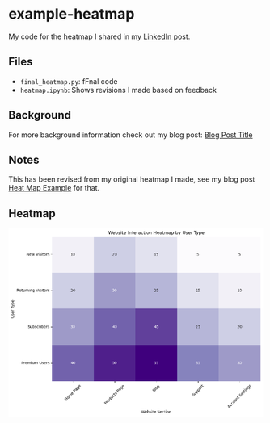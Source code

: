 # example-heatmap

My code for the heatmap I shared in my [LinkedIn post](https://www.linkedin.com/posts/kellyjianadams_revised-heatmap-activity-7219065744246898688-6p6K?). 

## Files
- `final_heatmap.py`: fFnal code
- `heatmap.ipynb`: Shows revisions I made based on feedback

## Background
For more background information check out my blog post: [Blog Post Title]()

## Notes
This has been revised from my original heatmap I made, see my blog post [Heat Map Example](https://www.kellyjadams.com/post/heatmap-example-for-linkedin-post-7-12-24) for that. 

## Heatmap

![Image](heatmap_final.png)

